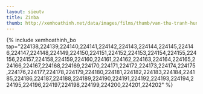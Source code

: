 ```yaml
---
layout: sieutv
title: Zinba
thumb: http://xemhoathinh.net/data/images/films/thumb/van-thu-tranh-hung-zinba-2014.jpg
---
```

{% include xemhoathinh_bo tap="224138,224139,224140,224141,224142,224143,224144,224145,224146,224147,224148,224149,224150,224151,224152,224153,224154,224155,224156,224157,224158,224159,224160,224161,224162,224163,224164,224165,224166,224167,224168,224169,224170,224171,224172,224173,224174,224175,224176,224177,224178,224179,224180,224181,224182,224183,224184,224185,224186,224187,224188,224189,224190,224191,224192,224193,224194,224195,224196,224197,224198,224199,224200,224201,224202" %} 
